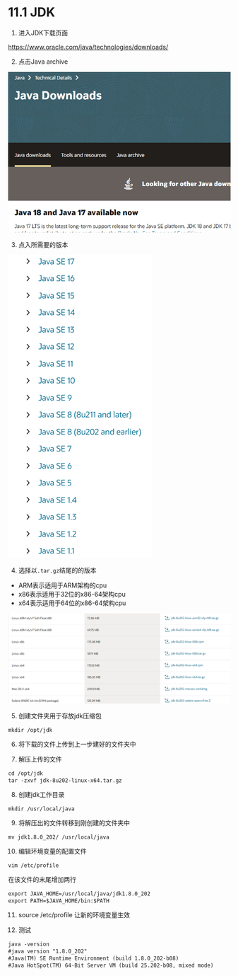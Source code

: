 # 11.1 JDK

1. 进入JDK下载页面

https://www.oracle.com/java/technologies/downloads/

2. 点击Java archive

![img.png](picture/img.png)

3. 点入所需要的版本

![img_1.png](picture/img_1.png)

4. 选择以`.tar.gz`结尾的的版本

* ARM表示适用于ARM架构的cpu
* x86表示适用于32位的x86-64架构cpu
* x64表示适用于64位的x86-64架构cpu

![img_2.png](picture/img_2.png)

5. 创建文件夹用于存放jdk压缩包

```shell
mkdir /opt/jdk
```

6. 将下载的文件上传到上一步建好的文件夹中

7. 解压上传的文件

```shell
cd /opt/jdk
tar -zxvf jdk-8u202-linux-x64.tar.gz 
```

8. 创建jdk工作目录

```shell
mkdir /usr/local/java
```

9. 将解压出的文件转移到刚创建的文件夹中

```shell
mv jdk1.8.0_202/ /usr/local/java
```

10. 编辑环境变量的配置文件 

```shell
vim /etc/profile
```

在该文件的末尾增加两行

```text
export JAVA_HOME=/usr/local/java/jdk1.8.0_202
export PATH=$JAVA_HOME/bin:$PATH
```

11. source /etc/profile 让新的环境变量生效

12. 测试

```shell
java -version
#java version "1.8.0_202"
#Java(TM) SE Runtime Environment (build 1.8.0_202-b08)
#Java HotSpot(TM) 64-Bit Server VM (build 25.202-b08, mixed mode)
```